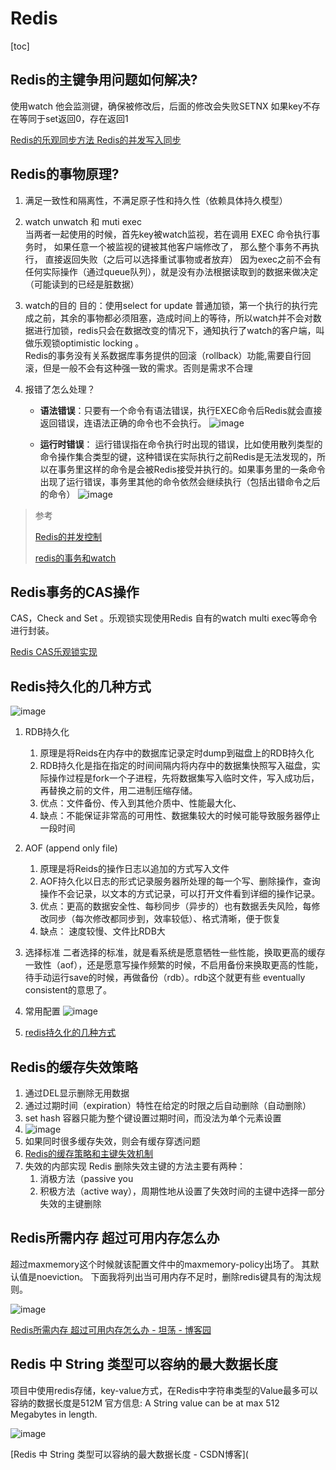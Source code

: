 # Redis

[toc]

## Redis的主键争用问题如何解决?

使用watch 他会监测键，确保被修改后，后面的修改会失败SETNX 如果key不存在等同于set返回0，存在返回1

[Redis的乐观同步方法 Redis的并发写入同步](https://blog.csdn.net/youxijishu/article/details/41956983)

## Redis的事物原理?

1. 满足一致性和隔离性，不满足原子性和持久性（依赖具体持久模型）

2. watch unwatch 和 muti exec  
   当两者一起使用的时候，首先key被watch监视，若在调用 EXEC 命令执行事务时， 如果任意一个被监视的键被其他客户端修改了， 那么整个事务不再执行， 直接返回失败（之后可以选择重试事物或者放弃）
   因为exec之前不会有任何实际操作（通过queue队列），就是没有办法根据读取到的数据来做决定（可能读到的已经是脏数据）

3. watch的目的
   目的：使用select for update 普通加锁，第一个执行的执行完成之前，其余的事物都必须阻塞，造成时间上的等待，所以watch并不会对数据进行加锁，redis只会在数据改变的情况下，通知执行了watch的客户端，叫做乐观锁optimistic locking 。  
   Redis的事务没有关系数据库事务提供的回滚（rollback）功能,需要自行回滚，但是一般不会有这种强一致的需求。否则是需求不合理

4. 报错了怎么处理？

   * **语法错误**：只要有一个命令有语法错误，执行EXEC命令后Redis就会直接返回错误，连语法正确的命令也不会执行。
     ![image](https://static.lovedata.net/jpg/2018/5/18/e58f5d71439a34699548842b85c9d413.jpg-wm)

   * **运行时错误**： 运行错误指在命令执行时出现的错误，比如使用散列类型的命令操作集合类型的键，这种错误在实际执行之前Redis是无法发现的，所以在事务里这样的命令是会被Redis接受并执行的。如果事务里的一条命令出现了运行错误，事务里其他的命令依然会继续执行（包括出错命令之后的命令）
     ![image](https://static.lovedata.net/jpg/2018/5/18/6971ad099e1afbb9f65823c9749bc90b.jpg-wm)

> 参考
>
> [Redis的并发控制](https://juejin.im/entry/5964bcd851882568b20dbd73)
>
> [redis的事务和watch](https://www.jianshu.com/p/361cb9cd13d5)

## Redis事务的CAS操作

CAS，Check and Set 。乐观锁实现使用Redis 自有的watch multi exec等命令进行封装。

[Redis CAS乐观锁实现](https://www.jianshu.com/p/08a1a9f2f4dd)

## Redis持久化的几种方式

  ![image](https://static.lovedata.net/jpg/2018/5/18/08b055b90a3f67829d73a2453a109c9d.jpg-wm)

1. RDB持久化
   1. 原理是将Reids在内存中的数据库记录定时dump到磁盘上的RDB持久化
   2. RDB持久化是指在指定的时间间隔内将内存中的数据集快照写入磁盘，实际操作过程是fork一个子进程，先将数据集写入临时文件，写入成功后，再替换之前的文件，用二进制压缩存储。
   3. 优点：文件备份、传入到其他介质中、性能最大化、
   4. 缺点：不能保证非常高的可用性、数据集较大的时候可能导致服务器停止一段时间

2. AOF (append only file)
   1. 原理是将Reids的操作日志以追加的方式写入文件
   2. AOF持久化以日志的形式记录服务器所处理的每一个写、删除操作，查询操作不会记录，以文本的方式记录，可以打开文件看到详细的操作记录。
   3. 优点：更高的数据安全性、每秒同步（异步的）也有数据丢失风险，每修改同步（每次修改都同步到，效率较低）、格式清晰，便于恢复
   4. 缺点： 速度较慢、文件比RDB大

3. 选择标准
   二者选择的标准，就是看系统是愿意牺牲一些性能，换取更高的缓存一致性（aof），还是愿意写操作频繁的时候，不启用备份来换取更高的性能，待手动运行save的时候，再做备份（rdb）。rdb这个就更有些 eventually consistent的意思了。

4. 常用配置
   ![image](https://static.lovedata.net/jpg/2018/5/18/2bbde3193b3d168fa6e982c2416b2df7.jpg-wm)
5. [redis持久化的几种方式](https://www.cnblogs.com/chenliangcl/p/7240350.html)

## Redis的缓存失效策略

1. 通过DEL显示删除无用数据
2. 通过过期时间（expiration）特性在给定的时限之后自动删除（自动删除）
3. set hash 容器只能为整个键设置过期时间，而没法为单个元素设置
4. ![image](https://static.lovedata.net/jpg/2018/5/20/0a668477aa07b7618904e1b4583ee8cf.jpg-wm)
5. 如果同时很多缓存失效，则会有缓存穿透问题
6. [Redis的缓存策略和主键失效机制](http://www.cnblogs.com/binyue/p/3726842.html)
7. 失效的内部实现 Redis 删除失效主键的方法主要有两种：
   1. 消极方法（passive you
   2. 积极方法（active way），周期性地从设置了失效时间的主键中选择一部分失效的主键删除

## Redis所需内存 超过可用内存怎么办

超过maxmemory这个时候就该配置文件中的maxmemory-policy出场了。
其默认值是noeviction。
下面我将列出当可用内存不足时，删除redis键具有的淘汰规则。

![image](https://static.lovedata.net/jpg/2018/6/22/ef00eec0c7f656b24f0e120aa54a6e78.jpg-wm)

[Redis所需内存 超过可用内存怎么办 - 坦荡 - 博客园](https://www.cnblogs.com/tdws/p/5727633.html)

## Redis 中 String 类型可以容纳的最大数据长度

项目中使用redis存储，key-value方式，在Redis中字符串类型的Value最多可以容纳的数据长度是512M
官方信息:
A String value can be at max 512 Megabytes in length.

![image](https://static.lovedata.net/jpg/2018/7/12/94588e9b96f8967a7b201047166c54af.jpg-wm)

[Redis 中 String 类型可以容纳的最大数据长度 - CSDN博客](